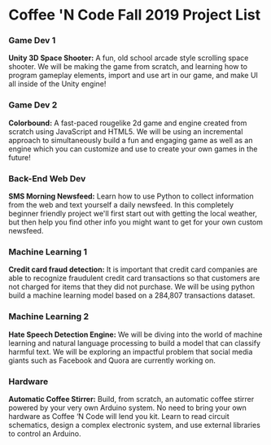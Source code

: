 # Coffee 'N Code Fall 2019 Project List

### Game Dev 1
**Unity 3D Space Shooter:** A fun, old school arcade style scrolling space shooter. We will be making the game from scratch, and learning how to program gameplay elements, import and use art in our game, and make UI all inside of the Unity engine!

### Game Dev 2
**Colorbound:** A fast-paced rougelike 2d game and engine created from scratch using JavaScript and HTML5. We will be using an incremental approach to simultaneously build a fun and engaging game as well as an engine which you can customize and use to create your own games in the future!

### Back-End Web Dev
**SMS Morning Newsfeed:** Learn how to use Python to collect information from the web and text yourself a daily newsfeed. In this completely beginner friendly project we'll first start out with getting the local weather, but then help you find other info you might want to get for your own custom newsfeed.

### Machine Learning 1
**Credit card fraud detection:** It is important that credit card companies are able to recognize fraudulent credit card transactions so that customers are not charged for items that they did not purchase. We will be using python build a machine learning model based on a 284,807  transactions dataset.

### Machine Learning 2
**Hate Speech Detection Engine:** We will be diving into the world of machine learning and natural language processing to build a model that can classify harmful text. We will be exploring an impactful problem that social media giants such as Facebook and Quora are currently working on.

### Hardware
**Automatic Coffee Stirrer:** Build, from scratch, an automatic coffee stirrer powered by your very own Arduino system. No need to bring your own hardware as Coffee ‘N Code will lend you kit. Learn to read circuit schematics, design a complex electronic system, and use external libraries to control an Arduino.
